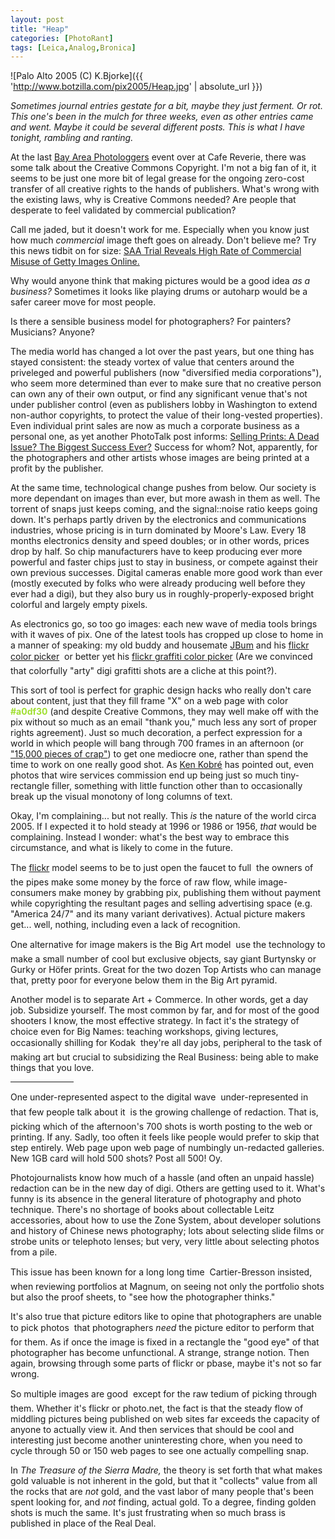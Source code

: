 ```yaml
---
layout: post
title: "Heap"
categories: [PhotoRant]
tags: [Leica,Analog,Bronica]
---
```



![Palo Alto 2005 (C) K.Bjorke]({{ 'http://www.botzilla.com/pix2005/Heap.jpg' | absolute_url }})


<i>Sometimes journal entries gestate for a bit, maybe they just ferment. Or rot. This one's been in the mulch for three weeks, even as other entries came and went. Maybe it could be several different posts. This is what I have tonight, rambling and ranting. </i>

At the last <a href="http://hchamp.typepad.com/bap/2005/02/25_bap_recap.html">Bay Area Photologgers</a> event over at Cafe Reverie, there was some talk about the Creative Commons Copyright. I'm not a big fan of it, it seems to be just one more bit of legal grease for the ongoing zero-cost transfer of all creative rights to the hands of publishers. What's wrong with the existing laws, why is Creative Commons needed? Are people that desperate to feel validated by commercial publication?

Call me jaded, but it doesn't work for me. Especially when you know just how much <i>commercial</i> image theft goes on already. Don't believe me? Try this news tidbit on for size: <a href="http://talks.blogs.com/the_stock_photo_industry_/2005/01/saa_trial_revea.html#more">SAA Trial Reveals High Rate of Commercial Misuse of Getty Images Online.</a>

<!--more-->
Why would anyone think that making pictures would be a good idea <i>as a business?</i> Sometimes it looks like playing drums or autoharp would be a safer career move for most people.

Is there a sensible business model for photographers? For painters? Musicians? Anyone?

The media world has changed a lot over the past years, but one thing has stayed consistent: the steady vortex of value that centers around the priveleged and powerful publishers (now "diversified media corporations"), who seem more determined than ever to make sure that no creative person can own any of their own output, or find any significant venue that's not under publisher control (even as publishers lobby in Washington to extend non-author copyrights, to protect the value of their long-vested properties). Even individual print sales are now as much a corporate business as a personal one, as yet another PhotoTalk post informs: <a href="http://talks.blogs.com/phototalk/2005/01/selling_prints_.html">Selling Prints: A Dead Issue? The Biggest Success Ever?</a> Success for whom? Not, apparently, for the photographers and other artists whose images are being printed at a profit by the publisher.

At the same time, technological change pushes from below. Our society is more dependant on images than ever, but more awash in them as well. The torrent of snaps just keeps coming, and the signal::noise ratio keeps going down. It's perhaps partly driven by the electronics and communications industries, whose pricing is in turn dominated by Moore's Law. Every 18 months electronics density and speed doubles; or in other words, prices drop by half. So chip manufacturers have to keep producing ever more powerful and faster chips just to stay in business, or compete against their own previous successes. Digital cameras enable more good work than ever (mostly executed by folks who were already producing well before they ever had a digi), but they also bury us in roughly-properly-exposed bright colorful and largely empty pixels.

As electronics go, so too go images: each new wave of media tools brings with it waves of pix. One of the latest tools has cropped up close to home in a manner of speaking: my old buddy and housemate <a href="http://krazydad.com/index.php">JBum</a> and his <a href="http://www.krazydad.com/colorfields/">flickr color picker</a> &#151; or better yet his <a href="http://www.krazydad.com/graffiti/">flickr graffiti color picker</a> (Are we convinced that colorfully "arty"  digi grafitti shots are a cliche at this point?).

This sort of tool is perfect for graphic design hacks who really don't care about content, just that they fill frame "X" on a web page with color <font color="a0df30"><b>#a0df30</b></font> (and despite Creative Commons,  they may well make off with the pix without so much as an email "thank you," much less any sort of proper rights agreement). Just so much decoration, a perfect expression for a world in which people will bang through 700 frames in an afternoon (or <a href="http://www.robgalbraith.com/bins/multi_page.asp?cid=7-6453-6821">"15,000 pieces of crap"</a>)  to get one mediocre one, rather than spend the time to work on one really good shot. As <a href="/blog/archives/000365.html">Ken Kobr&eacute;</a> has pointed out, even photos that wire services commission end up being just so much tiny-rectangle filler, something with little function other than to occasionally break up the visual monotony of long columns of text.

Okay, I'm complaining... but not really. This <i>is</i> the nature of the world circa 2005. If I expected it to hold steady at 1996 or 1986 or 1956, <i>that</i> would be complaining. Instead I wonder: what's the best way to embrace this circumstance, and what is likely to come in the future.

The <a href="http://www.flickr.com/photos/bjorke/">flickr</a> model seems to be to just open the faucet to full &#151; the owners of the pipes make some money by the force of raw flow, while image-consumers make money by grabbing pix, publishing them without payment while copyrighting the resultant pages and selling advertising space (e.g. "America 24/7" and its many variant derivatives). Actual picture makers get... well, nothing, including even a lack of recognition.

One alternative for image makers is the Big Art model &#151; use the technology to make a small number of cool but exclusive objects, say giant Burtynsky or Gurky or H&ouml;fer prints. Great for the two dozen Top Artists who can manage that, pretty poor for everyone below them in the Big Art pyramid.

Another model is to separate Art + Commerce. In other words, get a day job. Subsidize yourself. The most common by far, and for most of the good shooters I know, the most effective strategy. In fact it's the strategy of choice even for Big Names: teaching workshops, giving lectures, occasionally shilling for Kodak &#151; they're all day jobs, peripheral to the task of making art but crucial to subsidizing the Real Business: being able to make things that you love.

<hr width="20%" align="center">

One under-represented aspect to the digital wave &#151; under-represented in that few people talk about it &#151; is the growing challenge of redaction. That is, picking which of the afternoon's 700 shots is worth posting to the web or printing. If any. Sadly, too often it feels like people would prefer to skip that step entirely. Web page upon web page of numbingly un-redacted galleries. New 1GB card will hold 500 shots? Post all 500! Oy.

Photojournalists know how much of a hassle (and often an unpaid hassle) redaction can be in the new day of digi. Others are getting used to it. What's funny is its absence in the general literature of photography and photo technique. There's no shortage of books about collectable Leitz accessories, about how to use the Zone System, about developer solutions and history of Chinese news photography; lots about selecting slide films or strobe units or telephoto lenses; but very, very little about selecting photos from a pile.

This issue has been known for a long long time &#151; Cartier-Bresson insisted, when reviewing portfolios at Magnum, on seeing not only the portfolio shots but also the proof sheets, to "see how the photographer thinks."

It's also true that picture editors like to opine that photographers are unable to pick photos &#151; that photographers <i>need</i> the picture editor to perform that for them. As if once the image is fixed in a rectangle the "good eye" of that photographer has become unfunctional. A strange, strange notion. Then again, browsing through some parts of flickr or pbase, maybe it's not so far wrong.

So multiple images are good &#151; except for the raw tedium of picking through them. Whether it's flickr or photo.net, the fact is that the steady flow of middling pictures being published on web sites far exceeds the capacity of anyone to actually view it. And then services that should be cool and interesting just become another uninteresting chore, when you need to cycle through 50 or 150 web pages to see one actually compelling snap.

In <cite>The Treasure of the Sierra Madre,</cite> the theory is set forth that what makes gold valuable is not inherent in the gold, but that it "collects" value from all the rocks that are <i>not</i> gold, and the vast labor of many people that's been spent looking for, and <i>not</i> finding, actual gold. To a degree, finding golden shots is much the same. It's just frustrating when so much brass is published in place of the Real Deal.
